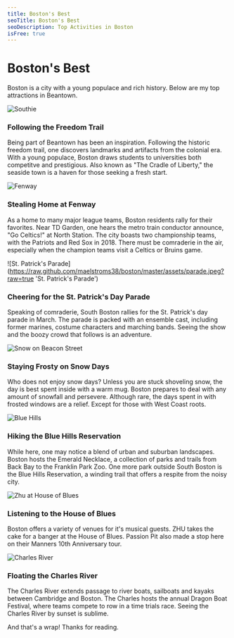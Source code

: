 ```yaml
---
title: Boston's Best
seoTitle: Boston's Best
seoDescription: Top Activities in Boston
isFree: true
---
```


# Boston's Best

Boston is a city with a young populace and rich history. Below are my top attractions in Beantown.

![Southie ](https://raw.github.com/maelstroms38/boston/master/assets/southie.jpeg?raw=true 'Southie')

### Following the Freedom Trail

Being part of Beantown has been an inspiration. Following the historic freedom trail, one discovers landmarks and artifacts from the colonial era. With a young populace, Boston draws students to universities both competitve and prestigious. Also known as "The Cradle of Liberty," the seaside town is a haven for those seeking a fresh start.

![Fenway ](https://raw.github.com/maelstroms38/boston/master/assets/fenway.jpg?raw=true 'Fenway')

### Stealing Home at Fenway

As a home to many major league teams, Boston residents rally for their favorites. Near TD Garden, one hears the metro train conductor announce, "Go Celtics!" at North Station. The city boasts two championship teams, with the Patriots and Red Sox in 2018. There must be comraderie in the air, especially when the champion teams visit a Celtics or Bruins game.

![St. Patrick's Parade](https://raw.github.com/maelstroms38/boston/master/assets/parade.jpeg?raw=true 'St. Patrick's Parade')

### Cheering for the St. Patrick's Day Parade

Speaking of comraderie, South Boston rallies for the St. Patrick's day parade in March. The parade is packed with an ensemble cast, including former marines, costume characters and marching bands. Seeing the show and the boozy crowd that follows is an adventure.

![Snow on Beacon Street](https://raw.github.com/maelstroms38/boston/master/assets/snow.jpg?raw=true 'Snow on Beacon Street')

### Staying Frosty on Snow Days

Who does not enjoy snow days? Unless you are stuck shoveling snow, the day is best spent inside with a warm mug. Boston prepares to deal with any amount of snowfall and persevere. Although rare, the days spent in with frosted windows are a relief. Except for those with West Coast roots.

![Blue Hills](https://raw.github.com/maelstroms38/boston/master/assets/bluehills.jpg?raw=true 'Blue Hills Reservation')

### Hiking the Blue Hills Reservation

While here, one may notice a blend of urban and suburban landscapes. Boston hosts the Emerald Necklace, a collection of parks and trails from Back Bay to the Franklin Park Zoo. One more park outside South Boston is the Blue Hills Reservation, a winding trail that offers a respite from the noisy city.

![Zhu at House of Blues](https://raw.github.com/maelstroms38/boston/master/assets/zhu.jpeg?raw=true 'Zhu at House of Blues')

### Listening to the House of Blues

Boston offers a variety of venues for it's musical guests. ZHU takes the cake for a banger at the House of Blues. Passion Pit also made a stop here on their Manners 10th Anniversary tour.

![Charles River](https://raw.github.com/maelstroms38/boston/master/assets/charles.jpg?raw=true 'Charles River')

### Floating the Charles River

The Charles River extends passage to river boats, sailboats and kayaks between Cambridge and Boston. The Charles hosts the annual Dragon Boat Festival, where teams compete to row in a time trials race. Seeing the Charles River by sunset is sublime.

And that's a wrap! Thanks for reading.
